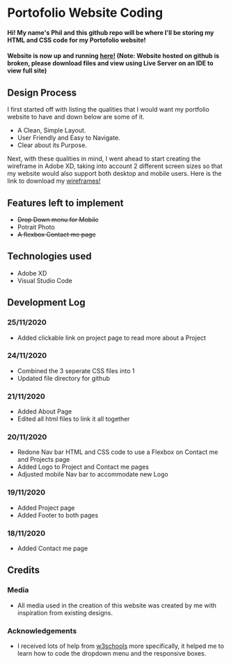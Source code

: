 # Portofolio Website Coding

#### Hi! My name's Phil and this github repo will be where I'll be storing my HTML and CSS code for my Portofolio website!

#### Website is now up and running [here!](https://philkwek.github.io/ID_portfolio_assignment/) (Note: Website hosted on github is broken, please download files and view using Live Server on an IDE to view full site)

## Design Process 

I first started off with listing the qualities that I would want my portfolio website to have and down below are some of it.

* A Clean, Simple Layout.
* User Friendly and Easy to Navigate.
* Clear about its Purpose.

Next, with these qualities in mind, I went ahead to start creating the wireframe in Adobe XD, taking into account 2 different screen sizes so that my website would also support both desktop and mobile users. Here is the link to download my [wireframes!](https://drive.google.com/drive/folders/1oCgn3ezm6XsA9T6pV9cr2eVRY9IlXknG?usp=sharing)


## Features left to implement
* ~~Drop Down menu for Mobile~~
* Potrait Photo
* ~~A flexbox Contact me page~~

## Technologies used
* Adobe XD
* Visual Studio Code

## Development Log

### 25/11/2020

- Added clickable link on project page to read more about a Project

### 24/11/2020

- Combined the 3 seperate CSS files into 1
- Updated file directory for github

### 21/11/2020

- Added About Page
- Edited all html files to link it all together

### 20/11/2020

- Redone Nav bar HTML and CSS code to use a Flexbox on Contact me and Projects page
- Added Logo to Project and Contact me pages
- Adjusted mobile Nav bar to accommodate new Logo

### 19/11/2020

- Added Project page 
- Added Footer to both pages

### 18/11/2020

- Added Contact me page

## Credits

### Media

- All media used in the creation of this website was created by me with inspiration from existing designs.

### Acknowledgements

- I received lots of help from [w3schools](https://www.w3schools.com/) more specifically, it helped me to learn how to code the dropdown menu and the responsive boxes.
